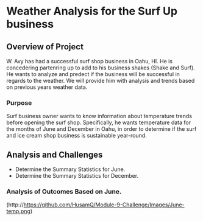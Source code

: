 # Weather Analysis for the Surf Up business

## Overview of Project
W. Avy has had a successful surf shop business in Oahu, HI. He is concedering partenring up to add to his business shakes (Shake and Surf). He wants to analyze and predect if the business will be successful in regards to the weather. We will provide him with analysis and trends based on previous years weather data.

### Purpose
Surf business owner wants to know information about temperature trends before opening the surf shop. Specifically, he wants temperature data for the months of June and December in Oahu, in order to determine if the surf and ice cream shop business is sustainable year-round.


## Analysis and Challenges
- Determine the Summary Statistics for June.
- Determine the Summary Statistics for December.

### Analysis of Outcomes Based on June.
(http://https://github.com/HusamQ/Module-9-Challenge/Images/June-temp.png) 


